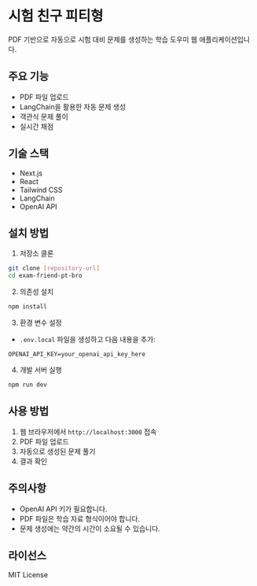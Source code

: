# 시험 친구 피티형

PDF 기반으로 자동으로 시험 대비 문제를 생성하는 학습 도우미 웹 애플리케이션입니다.

## 주요 기능

- PDF 파일 업로드
- LangChain을 활용한 자동 문제 생성
- 객관식 문제 풀이
- 실시간 채점

## 기술 스택

- Next.js
- React
- Tailwind CSS
- LangChain
- OpenAI API

## 설치 방법

1. 저장소 클론

```bash
git clone [repository-url]
cd exam-friend-pt-bro
```

2. 의존성 설치

```bash
npm install
```

3. 환경 변수 설정

- `.env.local` 파일을 생성하고 다음 내용을 추가:

```
OPENAI_API_KEY=your_openai_api_key_here
```

4. 개발 서버 실행

```bash
npm run dev
```

## 사용 방법

1. 웹 브라우저에서 `http://localhost:3000` 접속
2. PDF 파일 업로드
3. 자동으로 생성된 문제 풀기
4. 결과 확인

## 주의사항

- OpenAI API 키가 필요합니다.
- PDF 파일은 학습 자료 형식이어야 합니다.
- 문제 생성에는 약간의 시간이 소요될 수 있습니다.

## 라이선스

MIT License
